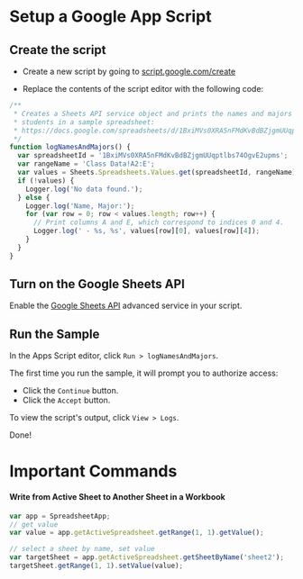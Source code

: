 # Setup a Google App Script

## Create the script

- Create a new script by going to [script.google.com/create](https://script.google.com/create)

- Replace the contents of the script editor with the following code:

```js
/**
 * Creates a Sheets API service object and prints the names and majors of
 * students in a sample spreadsheet:
 * https://docs.google.com/spreadsheets/d/1BxiMVs0XRA5nFMdKvBdBZjgmUUqptlbs74OgvE2upms/edit
 */
function logNamesAndMajors() {
  var spreadsheetId = '1BxiMVs0XRA5nFMdKvBdBZjgmUUqptlbs74OgvE2upms';
  var rangeName = 'Class Data!A2:E';
  var values = Sheets.Spreadsheets.Values.get(spreadsheetId, rangeName).values;
  if (!values) {
    Logger.log('No data found.');
  } else {
    Logger.log('Name, Major:');
    for (var row = 0; row < values.length; row++) {
      // Print columns A and E, which correspond to indices 0 and 4.
      Logger.log(' - %s, %s', values[row][0], values[row][4]);
    }
  }
}
```

## Turn on the Google Sheets API

Enable the [Google Sheets API](https://developers.google.com/apps-script/guides/services/advanced#enabling_advanced_services) advanced service in your script.

## Run the Sample

In the Apps Script editor, click `Run > logNamesAndMajors`.

The first time you run the sample, it will prompt you to authorize access:

- Click the `Continue` button.
- Click the `Accept` button.

To view the script's output, click `View > Logs`.

Done!

# Important Commands

#### Write from Active Sheet to Another Sheet in a Workbook

```js
var app = SpreadsheetApp;
// get value
var value = app.getActiveSpreadsheet.getRange(1, 1).getValue();

// select a sheet by name, set value
var targetSheet = app.getActiveSpreadsheet.getSheetByName('sheet2');
targetSheet.getRange(1, 1).setValue(value);
```
